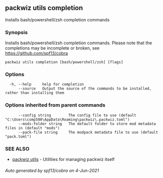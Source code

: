 ## packwiz utils completion

Installs bash/powershell/zsh completion commands

### Synopsis

Installs bash/powershell/zsh completion commands.
Please note that the completions may be incomplete or broken, see https://github.com/spf13/cobra

```
packwiz utils completion [bash/powershell/zsh] [flags]
```

### Options

```
  -h, --help     help for completion
      --source   Output the source of the commands to be installed, rather than installing them
```

### Options inherited from parent commands

```
      --config string        The config file to use (default "C:\Users\comp500\AppData\Roaming\packwiz\.packwiz.toml")
      --mods-folder string   The default folder to store mod metadata files in (default "mods")
      --pack-file string     The modpack metadata file to use (default "pack.toml")
```

### SEE ALSO

* [packwiz utils](packwiz_utils.md)	 - Utilities for managing packwiz itself

###### Auto generated by spf13/cobra on 4-Jun-2021

